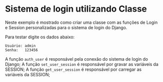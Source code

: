 Sistema de login utilizando Classe
===

Neste exemplo é mostrado como criar uma classe com as funções de Login e Session personalizadas para o sistema de login 
do Django.

Para testar digite os dados abaixo:

    Usuário: admin
    Senha:   123456

A função `auth_user` é responsável pela conexão do sistema de login do Django;
A função `set_user_session` é responsável por gravar as variáveis da SESSION;
A função `get_user_session` é responsável por carregar as variáveis da SESSION;

